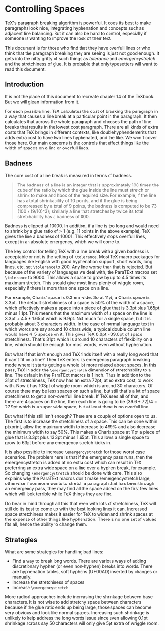 # Controlling Spaces

TeX's paragraph breaking algorithm is powerful. It does its best to make
paragraphs look nice, integrating hyphenation and concepts such as adjacent line
balancing. But it can also be hard to control, especially if someone is wanting
to improve the look of their text.

This document is for those who find that they have overfull lines or who think
that the paragraph breaking they are seeing is just not good enough. It gets
into the nitty gritty of such things as _tolerance_ and _emergencystretch_ and
the stretchiness of glue. It is probable that only typesetters will want to read
this document.

## Introduction

It is not the place of this document to recreate chapter 14 of the TeXbook. But
we will glean information from it.

For each possible line, TeX calculates the cost of breaking the paragraph in a
way that causes a line break at a particular point in the paragraph. It then
calculates that across the whole paragraph and chooses the path of line breaks
that results in the lowest cost paragraph. There are all kinds of extra costs
that TeX brings in different contexts, like doublehyphendemerits that adds extra
cost to have two lines hyphenated, and the like. We won't cover those here. Our
main concerns is the controls that affect things like the width of spaces on a
line or overfull lines.

## Badness

The core cost of a line break is measured in terms of badness.

> The badness of a line is an integer that is approximately 100 times the cube
> of the ratio by which the glue inside the line must stretch or shrink to make
> and hbox of the required size. For example, if the line has a total
> shrinkability of 10 points, and if the glue is being compressed by a total of
> 9 points, the badness is computed to be 73 (100 x (9/10)^3); similarly a line
> that stretches by twice its total stretchability has a badness of 800.

Badness is clipped at 10000. In addition, if a line is too long and would need
to shrink by a glue ratio of > 1 (e.g. 11 points in the above example), TeX
gives the line a badness of 10001. This effectively stops overfull lines, except
in an absolute emergency, which we will come to.

The key control for telling TeX with a line break with a given badness is
acceptable or not is the setting of `\tolerance`. Most TeX macro packages for
languages like English with good hyphenation support, short words, long lines,
etc. set `\tolerance` to 200. Any line worse than that is rejected. But because
of the variety of languages we deal with, the ParaTExt macros set `\tolerance`
to 9000. This allows a space to grow by up to 4.5 times its maximum stretch.
This should give most lines plenty of wiggle room, especially if there is more
than one space on a line.

For example, Charis' space is 0.3 em wide. So at 11pt, a Charis space is 3.3pt.
The default stretchiness of a space is 50% of the width of a space, which
effectively makes a space into a piece of glue that is 3.3pt plus 1.65pt minus
1.1pt. This means that the maximum width of a space on the line is 3.3pt + 4.5 *
1.65pt which is 9.9pt. Not much for a single space, but it is probably about 3
characters width. In the case of normal language text in which words are say
around 10 chars wide, a typical double column line would have 4-5 spaces on it.
This gives TeX 8.8pt - 39.6pt of space stretchiness. That's 31pt, which is
around 10 characters of flexibility on a line, which should be enough for most
words, even without hyphenation.

But what if that isn't enough and TeX finds itself with a really long word that
it can't fit on a line? Then TeX enters its emergency paragraph breaking mode
where it starts getting a whole lot more relaxed about spaces. In this pass, TeX
in adds the `\emergencystretch` dimension of stretchability to a line. The
default in the ParaTExt macros is 1 inch. Thus in addition to the 31pt of
stretchiness, TeX now has an extra 72pt, at no extra cost, to work with. Now it
has 103pt of wiggle room, which is around 30 characters. Of course there may be
less spaces on such a line, but still that's a lot of space stretchiness to get
a non-overfull line break. If TeX uses all of that, and there are 4 spaces on
the line, then each line is going to be (39.6 + 72)/4 = 27.9pt which is a super
wide space, but at least there is no overfull line.

But what if this still isn't enough? There are a couple of options open to us.
The first is to increase the stretchiness of a space. This can be done within
ptxprint, allow the maximum width to increase to 499% and also decrease the
minimum width to say 50%. This makes a Charis space at 11pt a piece of glue that
is 3.3pt plus 13.3pt minus 1.65pt. This allows a single space to grow to 63pt
before any emergency stretch kicks in.

It is also possible to increase
`\emergencystretch` for those worst case scenarios. The problem here is that if
the emergency pass runs, then the emergencystretch is added at no extra cost
which can result in TeX preferring an extra wide space on a line over a hyphen
break, for example. So changing `\emergencystretch` should be done with care.
This also explains why the ParaTExt macros don't make \emergencystretch large,
otherwise if someone wants to stretch a paragraph that has been through an
emergency pass, they may find all the space added on the first few lines which
will look terrible while TeX things they are fine.

Do bear in mind through all this that even with lots of stretchiness, TeX will
still do its best to come up with the best looking lines it can. Increased space
stretchiness makes it easier for TeX to widen and shrink spaces at the expense
of other things like hyphenation. There is no one set of values fits all, hence
the ability to change them.

## Strategies

What are some strategies for handling bad lines:

- Find a way to break long words. There are various ways of adding discretionary
  hyphen (or even non-hyphen) breaks into words. There are hyphenation tables,
  soft hyphens (U+00AD) inserted by changes or manually.
- Increase the stretchiness of spaces
- Increase `\emergencystretch`

More radical approaches include increasing the shrinkage between base
characters. It is not wise to add stretchy space between characters because if
the glue ratio ends up being large, those spaces can become very obvious and
look like normal spaces. Increasing such shrinkage is unlikely to help address
the long words issue since even allowing 0.1pt shrinkage across say 50
characters will only give 5pt extra of wriggle room.


